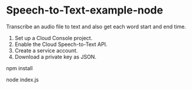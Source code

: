 # Speech-to-Text-example-node
Transcribe an audio file to text and also get each word start and end time.

1. Set up a Cloud Console project.
2. Enable the Cloud Speech-to-Text API.
3. Create a service account.
4. Download a private key as JSON.

npm install 

node index.js
